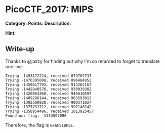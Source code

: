 # PicoCTF_2017: MIPS

**Category:**
**Points:**
**Description:**

>

**Hint:**

>

## Write-up
Thanks to @jazzy for finding out why I'm so retarded to forget to translate one line.


    Trying -1493172224, received 879707737
    Trying -1476395008, received 896484952
    Trying -1459617792, received 913262167
    Trying -1442840576, received 930039382
    Trying -1426063360, received 946816597
    Trying -1409286144, received 963593812
    Trying -1392508928, received 980371027
    Trying -1375731712, received 997148242
    Trying -1358954496, received 1013925457
    Found our flag: -1353597090

Therefore, the flag is `0xAF51BF5E`.